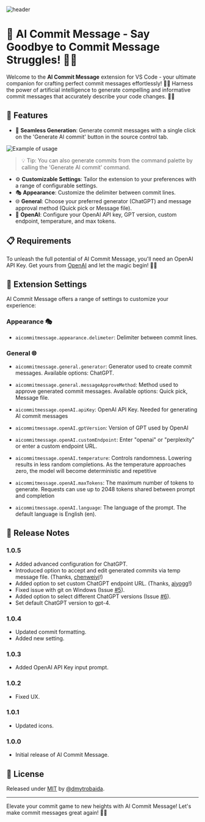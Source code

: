 ![header](https://capsule-render.vercel.app/api?type=venom&height=200&color=0:EEFF00,100:a82da8&fontColor=0:EEFF00,100:a82da8&text=ACM&desc=AI%20Commit%20Message&descAlignY=70)

# 🚀 AI Commit Message - Say Goodbye to Commit Message Struggles! 🤖✨

Welcome to the **AI Commit Message** extension for VS Code - your ultimate companion for crafting perfect commit messages effortlessly! 📝💡 Harness the power of artificial intelligence to generate compelling and informative commit messages that accurately describe your code changes. 🧠💬

## 🌟 Features

- 🎨 **Seamless Generation**: Generate commit messages with a single click on the 'Generate AI commit' button in the source control tab.

![Example of usage](assets/images/example.gif)

> 💡 Tip: You can also generate commits from the command palette by calling the 'Generate AI commit' command.

- ⚙️ **Customizable Settings**: Tailor the extension to your preferences with a range of configurable settings.
- 🎭 **Appearance**: Customize the delimiter between commit lines.
- 🌐 **General**: Choose your preferred generator (ChatGPT) and message approval method (Quick pick or Message file).
- 🔑 **OpenAI**: Configure your OpenAI API key, GPT version, custom endpoint, temperature, and max tokens.

## 📋 Requirements

To unleash the full potential of AI Commit Message, you'll need an OpenAI API Key. Get yours from [OpenAI](https://platform.openai.com/account/api-keys) and let the magic begin! 🔑✨

## 🎨 Extension Settings

AI Commit Message offers a range of settings to customize your experience:

### Appearance 🎭

- `aicommitmessage.appearance.delimeter`: Delimiter between commit lines.

### General 🌐

- `aicommitmessage.general.generator`: Generator used to create commit messages. Available options: ChatGPT.
- `aicommitmessage.general.messageApproveMethod`: Method used to approve generated commit messages. Available options: Quick pick, Message file.

- `aicommitmessage.openAI.apiKey`: OpenAI API Key. Needed for generating AI commit messages
- `aicommitmessage.openAI.gptVersion`: Version of GPT used by OpenAI
- `aicommitmessage.openAI.customEndpoint`: Enter "openai" or "perplexity" or enter a custom endpoint URL.
- `aicommitmessage.openAI.temperature`: Controls randomness. Lowering results in less random completions. As the temperature approaches zero, the model will become deterministic and repetitive
- `aicommitmessage.openAI.maxTokens`: The maximum number of tokens to generate. Requests can use up to 2048 tokens shared between prompt and completion
- `aicommitmessage.openAI.language`: The language of the prompt. The default language is English (en).

## 📝 Release Notes

### 1.0.5

- Added advanced configuration for ChatGPT.
- Introduced option to accept and edit generated commits via temp message file. (Thanks, [chenweiyi](https://github.com/chenweiyi)!)
- Added option to set custom ChatGPT endpoint URL. (Thanks, [aiyogg](https://github.com/aiyogg)!)
- Fixed issue with git on Windows (Issue [#5](https://github.com/dmytrobaida/GPTCommitVSCode/issues/5)).
- Added option to select different ChatGPT versions (Issue [#6](https://github.com/dmytrobaida/GPTCommitVSCode/issues/6)).
- Set default ChatGPT version to gpt-4.

### 1.0.4

- Updated commit formatting.
- Added new setting.

### 1.0.3

- Added OpenAI API Key input prompt.

### 1.0.2

- Fixed UX.

### 1.0.1

- Updated icons.

### 1.0.0

- Initial release of AI Commit Message.

## 📜 License

Released under [MIT](/LICENSE) by [@dmytrobaida](https://github.com/dmytrobaida).

---

Elevate your commit game to new heights with AI Commit Message! Let's make commit messages great again! 🚀🌟
